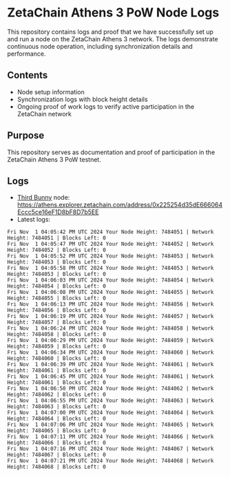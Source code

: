 # ZetaChain Athens 3 PoW Node Logs
This repository contains logs and proof that we have successfully set up and run a node on the ZetaChain Athens 3 network. The logs demonstrate continuous node operation, including synchronization details and performance.

## Contents
- Node setup information
- Synchronization logs with block height details
- Ongoing proof of work logs to verify active participation in the ZetaChain network

## Purpose
This repository serves as documentation and proof of participation in the ZetaChain Athens 3 PoW testnet.

## Logs

- [Third Bunny](https://thirdbunny.xyz/) node: https://athens.explorer.zetachain.com/address/0x225254d35dE666064Eccc5ce16eF1D8bF8D7b5EE
- Latest logs:
```
Fri Nov  1 04:05:42 PM UTC 2024 Your Node Height: 7484051 | Network Height: 7484051 | Blocks Left: 0
Fri Nov  1 04:05:47 PM UTC 2024 Your Node Height: 7484052 | Network Height: 7484052 | Blocks Left: 0
Fri Nov  1 04:05:52 PM UTC 2024 Your Node Height: 7484053 | Network Height: 7484053 | Blocks Left: 0
Fri Nov  1 04:05:58 PM UTC 2024 Your Node Height: 7484053 | Network Height: 7484053 | Blocks Left: 0
Fri Nov  1 04:06:03 PM UTC 2024 Your Node Height: 7484054 | Network Height: 7484054 | Blocks Left: 0
Fri Nov  1 04:06:08 PM UTC 2024 Your Node Height: 7484055 | Network Height: 7484055 | Blocks Left: 0
Fri Nov  1 04:06:13 PM UTC 2024 Your Node Height: 7484056 | Network Height: 7484056 | Blocks Left: 0
Fri Nov  1 04:06:19 PM UTC 2024 Your Node Height: 7484057 | Network Height: 7484057 | Blocks Left: 0
Fri Nov  1 04:06:24 PM UTC 2024 Your Node Height: 7484058 | Network Height: 7484058 | Blocks Left: 0
Fri Nov  1 04:06:29 PM UTC 2024 Your Node Height: 7484059 | Network Height: 7484059 | Blocks Left: 0
Fri Nov  1 04:06:34 PM UTC 2024 Your Node Height: 7484060 | Network Height: 7484060 | Blocks Left: 0
Fri Nov  1 04:06:39 PM UTC 2024 Your Node Height: 7484061 | Network Height: 7484061 | Blocks Left: 0
Fri Nov  1 04:06:45 PM UTC 2024 Your Node Height: 7484061 | Network Height: 7484061 | Blocks Left: 0
Fri Nov  1 04:06:50 PM UTC 2024 Your Node Height: 7484062 | Network Height: 7484062 | Blocks Left: 0
Fri Nov  1 04:06:55 PM UTC 2024 Your Node Height: 7484063 | Network Height: 7484063 | Blocks Left: 0
Fri Nov  1 04:07:00 PM UTC 2024 Your Node Height: 7484064 | Network Height: 7484064 | Blocks Left: 0
Fri Nov  1 04:07:06 PM UTC 2024 Your Node Height: 7484065 | Network Height: 7484065 | Blocks Left: 0
Fri Nov  1 04:07:11 PM UTC 2024 Your Node Height: 7484066 | Network Height: 7484066 | Blocks Left: 0
Fri Nov  1 04:07:16 PM UTC 2024 Your Node Height: 7484067 | Network Height: 7484067 | Blocks Left: 0
Fri Nov  1 04:07:21 PM UTC 2024 Your Node Height: 7484068 | Network Height: 7484068 | Blocks Left: 0
```
